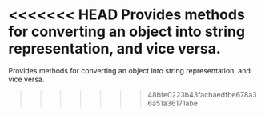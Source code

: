 <<<<<<< HEAD
Provides methods for converting an object into string representation, and vice versa.
=======
Provides methods for converting an object into string representation, and vice versa.
>>>>>>> 48bfe0223b43facbaedfbe678a36a51a36171abe
